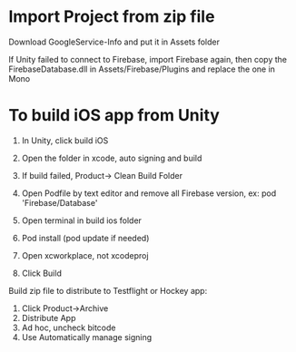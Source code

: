 # Import Project from zip file


Download GoogleService-Info and put it in Assets folder


If Unity failed to connect to Firebase, import Firebase again, then copy the FirebaseDatabase.dll in Assets/Firebase/Plugins and replace the one in Mono


# To build iOS app from Unity

1. In Unity, click build iOS
2. Open the folder in xcode, auto signing and build

3. If build failed, Product-> Clean Build Folder
4. Open Podfile by text editor and remove all Firebase version, ex: pod 'Firebase/Database'
5. Open terminal in build ios folder
6. Pod install (pod update if needed)
7. Open xcworkplace, not xcodeproj
8. Click Build

Build zip file to distribute to Testflight or Hockey app:
1. Click Product->Archive
2. Distribute App
3. Ad hoc, uncheck bitcode
4. Use Automatically manage signing
